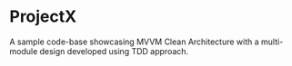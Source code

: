 # ProjectX
A sample code-base showcasing MVVM Clean Architecture with a multi-module design developed using TDD approach.
